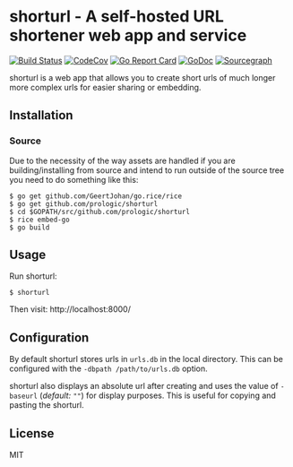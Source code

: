 # shorturl - A self-hosted URL shortener web app and service

[![Build Status](https://cloud.drone.io/api/badges/prologic/shorturl/status.svg)](https://cloud.drone.io/prologic/shorturl)
[![CodeCov](https://codecov.io/gh/prologic/shorturl/branch/master/graph/badge.svg)](https://codecov.io/gh/prologic/shorturl)
[![Go Report Card](https://goreportcard.com/badge/prologic/shorturl)](https://goreportcard.com/report/prologic/shorturl)
[![GoDoc](https://godoc.org/github.com/prologic/shorturl?status.svg)](https://godoc.org/github.com/prologic/shorturl) 
[![Sourcegraph](https://sourcegraph.com/github.com/prologic/shorturl/-/badge.svg)](https://sourcegraph.com/github.com/prologic/shorturl?badge)

shorturl is a web app that allows you to create short urls of much longer more
complex urls for easier sharing or embedding.

## Installation

### Source

Due to the necessity of the way assets are handled if you are building/installing from source and intend to run outside of the source tree you need to do something like this:

```#!bash
$ go get github.com/GeertJohan/go.rice/rice
$ go get github.com/prologic/shorturl
$ cd $GOPATH/src/github.com/prologic/shorturl
$ rice embed-go
$ go build
```

## Usage

Run shorturl:

```#!bash
$ shorturl
```

Then visit: http://localhost:8000/

## Configuration

By default shorturl stores urls in `urls.db` in the local directory. This can
be configured with the `-dbpath /path/to/urls.db` option.

shorturl also displays an absolute url after creating and uses the value of
`-baseurl` (*default: `""`*) for display purposes. This is useful for copying
and pasting the shorturl.

## License

MIT
